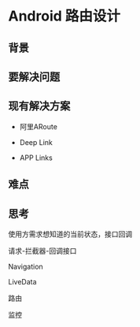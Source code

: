 # Android 路由设计

## 背景

## 要解决问题

## 现有解决方案

* 阿里ARoute

* Deep Link

* APP Links

## 难点

## 思考

使用方需求想知道的当前状态，接口回调

请求-拦截器-回调接口 


Navigation

LiveData

路由

监控

